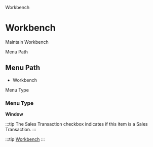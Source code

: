 
Workbench
# Workbench


Maintain Workbench

Menu Path
## Menu Path



- Workbench

Menu Type
### Menu Type

**Window**

:::tip
The Sales Transaction checkbox indicates if this item is a Sales Transaction.
:::

:::tip
[Workbench](functional-guide/window/window-workbench.md)
:::